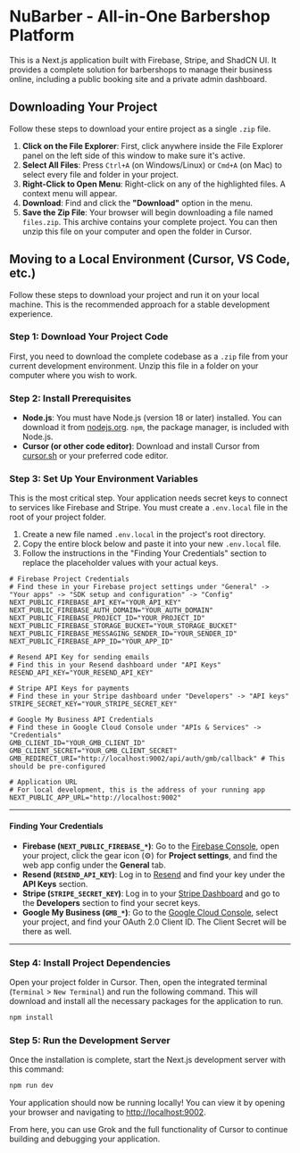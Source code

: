 # NuBarber - All-in-One Barbershop Platform

This is a Next.js application built with Firebase, Stripe, and ShadCN UI. It provides a complete solution for barbershops to manage their business online, including a public booking site and a private admin dashboard.

## Downloading Your Project

Follow these steps to download your entire project as a single `.zip` file.

1.  **Click on the File Explorer**: First, click anywhere inside the File Explorer panel on the left side of this window to make sure it's active.
2.  **Select All Files**: Press `Ctrl+A` (on Windows/Linux) or `Cmd+A` (on Mac) to select every file and folder in your project.
3.  **Right-Click to Open Menu**: Right-click on any of the highlighted files. A context menu will appear.
4.  **Download**: Find and click the **"Download"** option in the menu.
5.  **Save the Zip File**: Your browser will begin downloading a file named `files.zip`. This archive contains your complete project. You can then unzip this file on your computer and open the folder in Cursor.

## Moving to a Local Environment (Cursor, VS Code, etc.)

Follow these steps to download your project and run it on your local machine. This is the recommended approach for a stable development experience.

### **Step 1: Download Your Project Code**

First, you need to download the complete codebase as a `.zip` file from your current development environment. Unzip this file in a folder on your computer where you wish to work.

### **Step 2: Install Prerequisites**

*   **Node.js**: You must have Node.js (version 18 or later) installed. You can download it from [nodejs.org](https://nodejs.org/). `npm`, the package manager, is included with Node.js.
*   **Cursor (or other code editor)**: Download and install Cursor from [cursor.sh](https://cursor.sh/) or your preferred code editor.

### **Step 3: Set Up Your Environment Variables**

This is the most critical step. Your application needs secret keys to connect to services like Firebase and Stripe. You must create a `.env.local` file in the root of your project folder.

1.  Create a new file named `.env.local` in the project's root directory.
2.  Copy the entire block below and paste it into your new `.env.local` file.
3.  Follow the instructions in the "Finding Your Credentials" section to replace the placeholder values with your actual keys.

```
# Firebase Project Credentials
# Find these in your Firebase project settings under "General" -> "Your apps" -> "SDK setup and configuration" -> "Config"
NEXT_PUBLIC_FIREBASE_API_KEY="YOUR_API_KEY"
NEXT_PUBLIC_FIREBASE_AUTH_DOMAIN="YOUR_AUTH_DOMAIN"
NEXT_PUBLIC_FIREBASE_PROJECT_ID="YOUR_PROJECT_ID"
NEXT_PUBLIC_FIREBASE_STORAGE_BUCKET="YOUR_STORAGE_BUCKET"
NEXT_PUBLIC_FIREBASE_MESSAGING_SENDER_ID="YOUR_SENDER_ID"
NEXT_PUBLIC_FIREBASE_APP_ID="YOUR_APP_ID"

# Resend API Key for sending emails
# Find this in your Resend dashboard under "API Keys"
RESEND_API_KEY="YOUR_RESEND_API_KEY"

# Stripe API Keys for payments
# Find these in your Stripe dashboard under "Developers" -> "API keys"
STRIPE_SECRET_KEY="YOUR_STRIPE_SECRET_KEY"

# Google My Business API Credentials
# Find these in Google Cloud Console under "APIs & Services" -> "Credentials"
GMB_CLIENT_ID="YOUR_GMB_CLIENT_ID"
GMB_CLIENT_SECRET="YOUR_GMB_CLIENT_SECRET"
GMB_REDIRECT_URI="http://localhost:9002/api/auth/gmb/callback" # This should be pre-configured

# Application URL
# For local development, this is the address of your running app
NEXT_PUBLIC_APP_URL="http://localhost:9002"
```

---

#### **Finding Your Credentials**

*   **Firebase (`NEXT_PUBLIC_FIREBASE_*`)**: Go to the [Firebase Console](https://console.firebase.google.com/), open your project, click the gear icon (⚙️) for **Project settings**, and find the web app config under the **General** tab.
*   **Resend (`RESEND_API_KEY`)**: Log in to [Resend](https://resend.com/login) and find your key under the **API Keys** section.
*   **Stripe (`STRIPE_SECRET_KEY`)**: Log in to your [Stripe Dashboard](https://dashboard.stripe.com/) and go to the **Developers** section to find your secret keys.
*   **Google My Business (`GMB_*`)**: Go to the [Google Cloud Console](https://console.cloud.google.com/apis/credentials), select your project, and find your OAuth 2.0 Client ID. The Client Secret will be there as well.

---

### **Step 4: Install Project Dependencies**

Open your project folder in Cursor. Then, open the integrated terminal (`Terminal` > `New Terminal`) and run the following command. This will download and install all the necessary packages for the application to run.

```bash
npm install
```

### **Step 5: Run the Development Server**

Once the installation is complete, start the Next.js development server with this command:

```bash
npm run dev
```

Your application should now be running locally! You can view it by opening your browser and navigating to [http://localhost:9002](http://localhost:9002).

From here, you can use Grok and the full functionality of Cursor to continue building and debugging your application.
